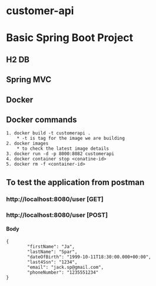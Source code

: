 # customer-api
# Basic Spring Boot Project
## H2 DB
## Spring MVC
## Docker

## Docker commands
```
1. docker build -t customerapi .
    * -t is tag for the image we are building
2. docker images
    * to check the latest image details
3. docker run -d -p 8000:8082 customerapi
4. docker container stop <conatine-id>
5. docker rm -f <container-id>
```
## To test the application from postman
### http://localhost:8080/user [GET]
### http://localhost:8080/user [POST]
#### Body
```
{        
        "firstName": "Ja",
        "lastName": "Spar",
        "dateOfBirth": "1999-10-11T18:30:00.000+00:00",
        "last4Ssn": "1234",
        "email": "jack.sp@gmail.com",
        "phoneNumber": "1235551234"
}
```
